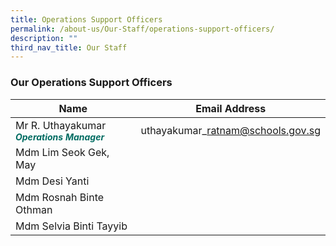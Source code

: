 ```yaml
---
title: Operations Support Officers
permalink: /about-us/Our-Staff/operations-support-officers/
description: ""
third_nav_title: Our Staff
---
```

### **Our Operations Support Officers**



| Name | Email Address |
| -------- | -------- |
| Mr R. Uthayakumar <br><b><i style="color:#016C62;font-size:14px;"> Operations Manager </i></b>| uthayakumar\_ratnam@schools.gov.sg |
|Mdm Lim Seok Gek, May | |
|Mdm Desi Yanti | |
|Mdm Rosnah Binte Othman | |
|Mdm Selvia Binti Tayyib | |